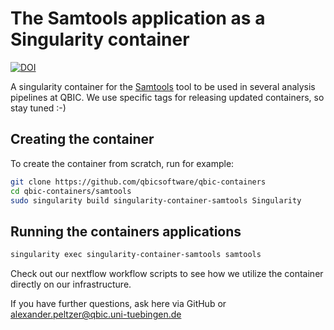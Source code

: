 # The Samtools application as a Singularity container

[![DOI](https://zenodo.org/badge/107651060.svg)](https://zenodo.org/badge/latestdoi/107651060)

A singularity container for the [Samtools](http://www.htslib.org/) tool to be used in several analysis pipelines at QBIC. We use specific tags for releasing updated containers, so stay tuned :-) 

## Creating the container

To create the container from scratch, run for example:

```bash
git clone https://github.com/qbicsoftware/qbic-containers
cd qbic-containers/samtools
sudo singularity build singularity-container-samtools Singularity
```

## Running the containers applications

```bash
singularity exec singularity-container-samtools samtools
```
Check out our nextflow workflow scripts to see how we utilize the container directly on our infrastructure. 

If you have further questions, ask here via GitHub or alexander.peltzer@qbic.uni-tuebingen.de
